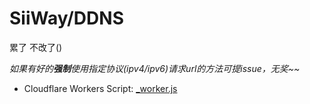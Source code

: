 # SiiWay/DDNS

累了 不改了()

*如果有好的**强制**使用指定协议(ipv4/ipv6)请求url的方法可提issue，无奖~~*

<!--
这是 [NewFuture/DDNS] 的修改版本

## Original

原 README: [README_original.md](./README_original.md)

## Changes

### 1.

- [...](./util/ip.py#L69-L86)

更改了 api 获取地址的方式

> [!WARNING]
> 为了能使用双栈 api 获取指定协议的地址，修改后使用了 dns 后直接请求 ip 的方式，因此需要安装 `dnspython`

```sh
pip install dnspython
# or APT:
sudo apt install python3-dnspython
```
-->
- Cloudflare Workers Script: [_worker.js](./_worker.js)